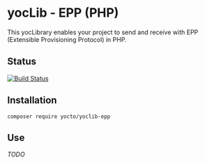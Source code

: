 # yocLib - EPP (PHP)

This yocLibrary enables your project to send and receive with EPP (Extensible Provisioning Protocol) in PHP.

## Status

[![Build Status](https://travis-ci.com/yocto/yoclib-epp-php.svg?branch=master)](https://travis-ci.com/yocto/yoclib-epp-php)

## Installation

`composer require yocto/yoclib-epp`

## Use

*TODO*